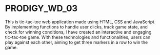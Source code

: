 # PRODIGY_WD_03
This is tic-tac-toe web application made using HTML, CSS and JavaScript.
By implementing functions to handle user clicks, track game state, and check for winning conditions, I have created an interactive and engaging tic-tac-toe game.
With these technologies and functionalities, users can play against each other, aiming to get three markers in a row to win the game. 

